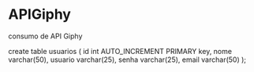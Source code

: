 # APIGiphy
consumo de API Giphy


create table usuarios
( id int AUTO_INCREMENT PRIMARY key, 
nome varchar(50), 
usuario varchar(25), 
senha varchar(25), 
email varchar(50)
);
